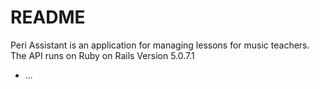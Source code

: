 # README

Peri Assistant is an application for managing lessons for music teachers. The API runs on Ruby on Rails Version 5.0.7.1

- ...
